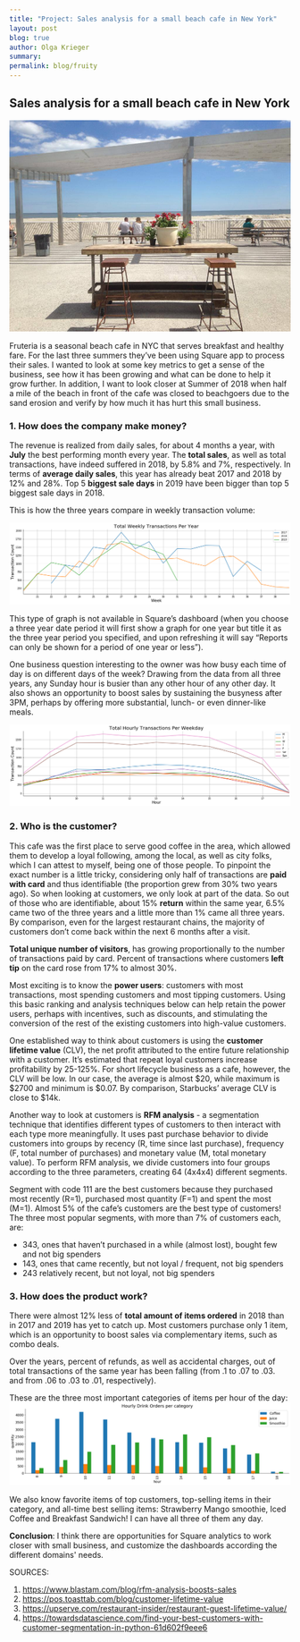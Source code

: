 ```yaml
---
title: "Project: Sales analysis for a small beach cafe in New York"
layout: post
blog: true
author: Olga Krieger
summary:
permalink: blog/fruity
---
```

## Sales analysis for a small beach cafe in New York
![png](/assets/images/posts/fruit/fruit-main.jpg)

Fruteria is a seasonal beach cafe in NYC that serves breakfast and healthy fare. For the last three summers they’ve been using Square app to process their sales. I wanted to look at some key metrics to get a sense of the business, see how it has been growing and what can be done to help it grow further. In addition, I want to look closer at Summer of 2018 when half a mile of the beach in front of the cafe was closed to beachgoers due to the sand erosion and verify by how much it has hurt this small business. 

### 1. How does the company make money?

The revenue is realized from daily sales, for about 4 months a year, with **July** the best performing month every year. The **total sales**, as well as total transactions, have indeed suffered in 2018, by 5.8% and 7%, respectively. In terms of **average daily sales**, this year has already beat 2017 and 2018 by  12% and 28%. Top 5 **biggest sale days** in 2019 have been bigger than top 5 biggest sale days in 2018. 

This is how the three years compare in weekly transaction volume:

![png](/assets/images/posts/fruit/transactions_weekly.png)

This type of graph is not available in Square’s dashboard (when you choose a three year date period it will first show a graph for one year but title it as the three year period you specified, and upon refreshing it will say “Reports can only be shown for a period of one year or less”).

One business question interesting to the owner was how busy each time of day is on different days of the week? Drawing from the data from all three years, any Sunday hour is busier than any other hour of any other day. It also shows an opportunity to boost sales by sustaining the busyness after 3PM, perhaps by offering more substantial, lunch- or even dinner-like meals.



![png](/assets/images/posts/fruit/transactions_hourly.png)



### 2. Who is the customer?

This cafe was the first place to serve good coffee in the area, which allowed them to develop a loyal following, among the local, as well as city folks, which I can attest to myself, being one of those people. To pinpoint the exact number is a little tricky, considering only half of transactions are **paid with card** and thus identifiable (the proportion grew from 30% two years ago). So when looking at customers, we only look at part of the data. So out of those who are identifiable, about 15% **return** within the same year, 6.5% came two of the three years and a little more than 1% came all three years. By comparison, even for the largest restaurant chains, the majority of customers don’t come back within the next 6 months after a visit. 

**Total unique number of visitors**, has growing proportionally to the number of transactions paid by card. Percent of transactions where customers **left tip** on the card rose from 17% to almost 30%.

Most exciting is to know the **power users**: customers with most transactions, most spending customers and most tipping customers. Using this basic ranking and analysis techniques below can help retain the power users, perhaps with incentives, such as discounts, and stimulating the conversion of the rest of the existing customers into high-value customers.

One established way to think about customers is using the **customer lifetime value** (CLV), the net profit attributed to the entire future relationship with a customer. It’s estimated that repeat loyal customers increase profitability by 25-125%. For short lifecycle business as a cafe, however, the CLV will be low. In our case, the average is almost $20, while maximum is $2700 and minimum is $0.07. By comparison, Starbucks’ average CLV is close to $14k.

Another way to look at customers is **RFM analysis** - a segmentation technique that identifies different types of customers to then interact with each type more meaningfully. It uses past purchase behavior to divide customers into groups by recency (R, time since last purchase), frequency (F, total number of purchases) and monetary value (M, total monetary value). To perform RFM analysis, we divide customers into four groups according to the three parameters, creating 64 (4x4x4) different segments.

Segment with code 111 are the best customers because they purchased most recently (R=1), purchased most quantity (F=1) and spent the most (M=1). Almost 5% of the cafe’s customers are the best type of  customers! The three most popular segments, with more than 7% of customers each, are:
- 343, ones that haven’t purchased in a while (almost lost), bought few and not big spenders
- 143, ones that came recently, but not loyal / frequent, not big spenders
- 243 relatively recent, but not loyal, not big spenders



### 3. How does the product work? 

There were almost 12% less of **total amount of items ordered** in 2018 than in 2017 and 2019 has yet to catch up. Most customers purchase only 1 item, which is an opportunity to boost sales via complementary items, such as combo deals. 

Over the years, percent of refunds, as well as accidental charges, out of total transactions of the same year has been falling (from .1 to .07 to .03. and from .06 to .03 to .01, respectively).

These are the three most important categories of items per hour of the day:
![png](/assets/images/posts/fruit/drinks_hourly.png)

We also know favorite items of top customers, top-selling items in their category, and all-time best selling items: Strawberry Mango smoothie, Iced Coffee and Breakfast Sandwich! I can have all three of them any day.

**Conclusion**: I think there are opportunities for Square analytics to work closer with small business, and customize the dashboards according the different domains' needs. 

SOURCES:
1. https://www.blastam.com/blog/rfm-analysis-boosts-sales
2. https://pos.toasttab.com/blog/customer-lifetime-value
3. https://upserve.com/restaurant-insider/restaurant-guest-lifetime-value/
4. https://towardsdatascience.com/find-your-best-customers-with-customer-segmentation-in-python-61d602f9eee6


